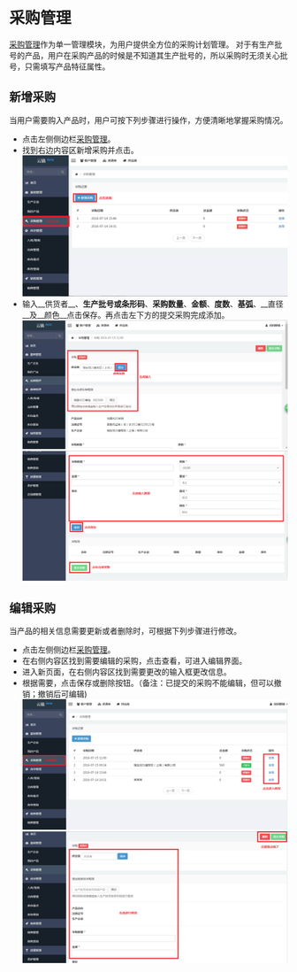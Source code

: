 # 采购管理

[采购管理](https://58ee.top/buying)作为单一管理模块，为用户提供全方位的采购计划管理。
对于有生产批号的产品，用户在采购产品的时候是不知道其生产批号的，所以采购时无须关心批号，只需填写产品特征属性。

## 新增采购
当用户需要购入产品时，用户可按下列步骤进行操作，方便清晰地掌握采购情况。

- 点击左侧侧边栏[采购管理](https://58ee.top/buying)。
- 找到右边内容区新增采购并点击。
  ![采购管理首页](images/采购管理首页.png)
- 输入__供货者__、__生产批号或条形码__、__采购数量__、__金额__、__度数__、__基弧__、__直径__及__颜色__点击保存。再点击左下方的提交采购完成添加。
  ![采购管理详情](images/采购管理详情.png)
  ![采购管理详情1](images/采购管理详情1.png)

## 编辑采购
当产品的相关信息需要更新或者删除时，可根据下列步骤进行修改。

- 点击左侧侧边栏[采购管理](https://58ee.top/buying)。
- 在右侧内容区找到需要编辑的采购，点击查看，可进入编辑界面。
- 进入新页面，在右侧内容区找到需要更改的输入框更改信息。
- 根据需要，点击保存或删除按钮。（备注：已提交的采购不能编辑，但可以撤销；撤销后可编辑)
  ![采购管理编辑](images/采购管理编辑.png)
  ![采购管理编辑1](images/采购管理编辑1.png)
